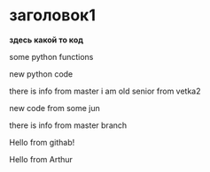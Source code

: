 # заголовок1

**здесь какой то код**

some python functions

new python code

there is info from master
i am old senior from vetka2

new code from some jun

there is info from master branch

Hello from githab!

Hello from Arthur
